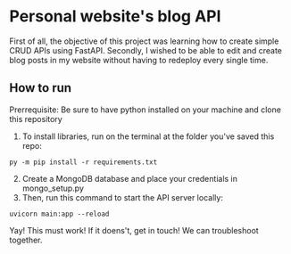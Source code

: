 # Personal website's blog API

First of all, the objective of this project was learning how to create simple CRUD APIs using FastAPI. Secondly, I wished to be able to edit and create blog posts in my website without having to redeploy every single time.

## How to run

Prerrequisite: Be sure to have python installed on your machine and clone this repository
1. To install libraries, run on the terminal at the folder you've saved this repo:
```
py -m pip install -r requirements.txt
```
2. Create a MongoDB database and place your credentials in mongo_setup.py
3. Then, run this command to start the API server locally:
```
uvicorn main:app --reload
```

Yay! This must work! If it doens't, get in touch! We can troubleshoot together. 